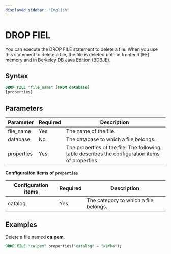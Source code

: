 ```yaml
---
displayed_sidebar: "English"
---
```


# DROP FIEL

You can execute the DROP FILE statement to delete a file. When you use this statement to delete a file, the file is deleted both in frontend (FE) memory and in Berkeley DB Java Edition (BDBJE).

## Syntax

```SQL
DROP FILE "file_name" [FROM database]
[properties]
```

## Parameters

| **Parameter** | **Required** | **Description**                                              |
| ------------- | ------------ | ------------------------------------------------------------ |
| file_name     | Yes          | The name of the file.                                        |
| database      | No           | The database to which a file belongs.                        |
| properties    | Yes          | The properties of the file. The following table describes the configuration items of properties. |

**Configuration items of** **`properties`**

| **Configuration items** | **Required** | **Description**                       |
| ----------------------- | ------------ | ------------------------------------- |
| catalog                 | Yes          | The category to which a file belongs. |

## Examples

Delete a file named **ca.pem**.

```SQL
DROP FILE "ca.pem" properties("catalog" = "kafka");
```

